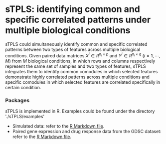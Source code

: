 # sTPLS: identifying common and specific correlated patterns under multiple biological conditions

sTPLS could simultaneously identify common and specific correlated patterns between two types of features across multiple biological conditions. Given  paired data matrices $X^i \in R^{n_i\times p}$ and $Y^i \in R^{n_i\times q}\ (i=1,\cdots, M)$ from $M$ biological conditions, in which rows and columns respectively represent the same set of samples and two types of features, sTPLS integrates them to identify common comodules in which selected features demonstrate highly correlated patterns across multiple conditions and specific comodules in which selected features are correlated specifically in certain condition. 

### Packages

sTPLS is implemented in R. Examples could be found under the directory './sTPLS/examples' 

- Simulated data: refer to the [R Markdown file](https://htmlpreview.github.io/?https://github.com/Jinyu2019/sTPLS/blob/main/examples/GDSC_data/GDSC_application.html).
- Paired gene expression and drug response data from the GDSC dataset:  refer to the [R Markdown file](https://htmlpreview.github.io/?https://github.com/Jinyu2019/sTPLS/blob/main/examples/GDSC_data/GDSC_application.html).
